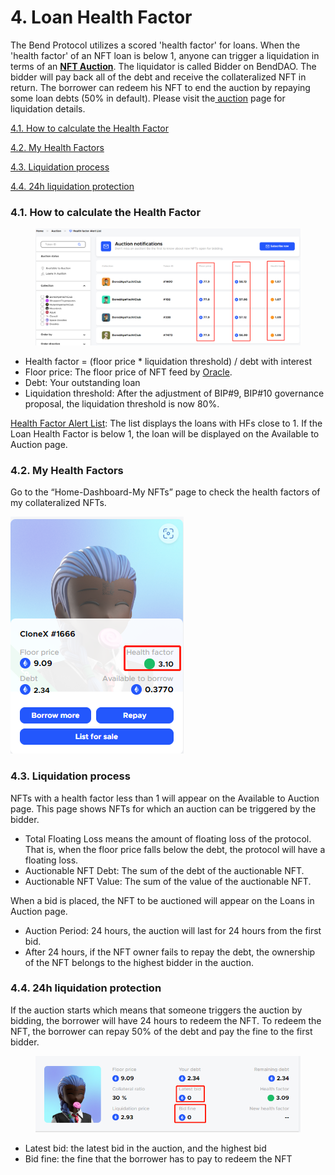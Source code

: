 # 4. Loan Health Factor

The Bend Protocol utilizes a scored 'health factor' for loans. When the 'health factor' of an NFT loan is below 1, anyone can trigger a liquidation in terms of an [**NFT Auction**](../../lending-protocol/auction.md). The liquidator is called Bidder on BendDAO. The bidder will pay back all of the debt and receive the collateralized NFT in return. The borrower can redeem his NFT to end the auction by repaying some loan debts (50% in default). Please visit the[ auction](../../lending-protocol/auction.md) page for liquidation details.



[4.1. How to calculate the Health Factor ](4.-loan-health-factor.md#4.1.-how-to-calculate-the-health-factor)

[4.2. My Health Factors](4.-loan-health-factor.md#4.2.-my-health-factors)

[4.3. Liquidation process](4.-loan-health-factor.md#4.3.-liquidation-process)

[4.4. 24h liquidation protection](4.-loan-health-factor.md#4.4.-24h-liquidation-protection)

### 4.1. How to calculate the Health Factor

<figure><img src="../../.gitbook/assets/image (7).png" alt=""><figcaption></figcaption></figure>

* Health factor = (floor price \* liquidation threshold) / debt with interest
* Floor price: The floor price of NFT feed by [Oracle](../../lending-protocol/oracle-price-feeding.md).
* Debt: Your outstanding loan&#x20;
* Liquidation threshold: After the adjustment of BIP#9, BIP#10 governance proposal, the liquidation threshold is now 80%.

[Health Factor Alert List](https://www.benddao.xyz/auctions/health-factor-alert-list): The list displays the loans with HFs close to 1. If the Loan Health Factor is below 1, the loan will be displayed on the Available to Auction page.

### 4.2. My Health Factors

Go to the “Home-Dashboard-My NFTs” page to check the health factors of my collateralized NFTs.

![](<../../.gitbook/assets/image (1).png>)

### 4.3. Liquidation process

NFTs with a health factor less than 1 will appear on the Available to Auction page. This page shows NFTs for which an auction can be triggered by the bidder.&#x20;

* Total Floating Loss means the amount of floating loss of the protocol. That is, when the floor price falls below the debt, the protocol will have a floating loss.
* Auctionable NFT Debt: The sum of the debt of the auctionable NFT.
* Auctionable NFT Value: The sum of the value of the auctionable NFT.

When a bid is placed, the NFT to be auctioned will appear on the Loans in Auction page.

* Auction Period: 24 hours, the auction will last for 24 hours from the first bid.
* After 24 hours, if the NFT owner fails to repay the debt, the ownership of the NFT belongs to the highest bidder in the auction.

### 4.4. 24h liquidation protection

If the auction starts which means that someone triggers the auction by bidding, the borrower will have 24 hours to redeem the NFT. To redeem the NFT, the borrower can repay 50% of the debt and pay the fine to the first bidder.

<figure><img src="../../.gitbook/assets/image (5).png" alt=""><figcaption></figcaption></figure>

* Latest bid: the latest bid in the auction, and the highest bid
* Bid fine: the fine that the borrower has to pay to redeem the NFT

